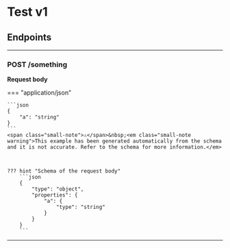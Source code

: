 <!--
This Markdown has been generated by essentials-openapi
https://github.com/Neoteroi/essentials-openapi

Most likely, it is not desirable to edit this file by hand!
-->

# Test <span class="api-version">v1</span>


## <span class="api-tag">Endpoints</span>

<hr class="operation-separator" />

### <span class="http-post">POST</span> /something

<p class="request-body-title"><strong>Request body</strong></p>



=== "application/json"
    
    
    ```json
    {
        "a": "string"
    }
    ```
    <span class="small-note">⚠️</span>&nbsp;<em class="small-note warning">This example has been generated automatically from the schema and it is not accurate. Refer to the schema for more information.</em>

    

    ??? hint "Schema of the request body"
        ```json
        {
            "type": "object",
            "properties": {
                "a": {
                    "type": "string"
                }
            }
        }
        ```






---